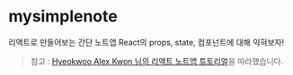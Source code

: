 # mysimplenote
리액트로 만들어보는 간단 노트앱
React의 props, state, 컴포넌트에 대해 익혀보자!

> 참고 : [Hyeokwoo Alex Kwon
님의 리액트 노트앱 튜토리얼](https://medium.com/@khwsc1/%EC%86%90%EC%9C%BC%EB%A1%9C-%EB%94%B0%EB%9D%BC-%EB%A7%8C%EB%93%9C%EB%8A%94-%EC%8B%AC%ED%94%8C%EB%85%B8%ED%8A%B8-%EC%95%B1-%EC%B4%88%EC%8B%AC%EC%9E%90%EB%A5%BC-%EC%9C%84%ED%95%9C-%EB%A6%AC%EC%95%A1%ED%8A%B8-%ED%8A%9C%ED%86%A0%EB%A6%AC%EC%96%BC-fa96abcf6504)을 따라했습니다.


